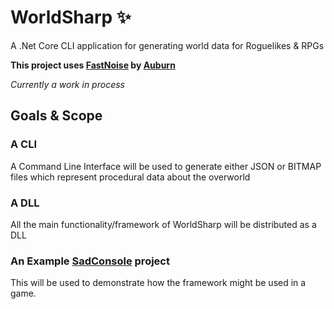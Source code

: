 # WorldSharp :sparkles:
 A .Net Core CLI application for generating world data for Roguelikes & RPGs
 
 **This project uses [FastNoise](https://github.com/Auburn/FastNoise) by [Auburn](https://github.com/Auburn)**

 *Currently a work in process*

## Goals & Scope

### **A CLI**

A Command Line Interface will be used to generate either JSON or BITMAP files which represent procedural data about the overworld

### **A DLL**

All the main functionality/framework of WorldSharp will be distributed as a DLL


### **An Example [SadConsole](https://sadconsole.com/) project**

This will be used to demonstrate how the framework might be used in a game.
